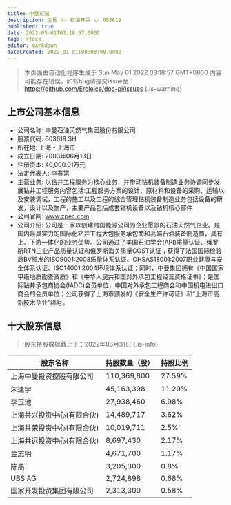 ```yaml
---
title: 中曼石油
description: 主板 \- 石油开采 \- 603619
published: true
date: 2022-05-01T03:18:57.000Z
tags: stock
editor: markdown
dateCreated: 2022-01-01T00:00:00.000Z
---
```


> 本页面由自动化程序生成于 Sun May 01 2022 03:18:57 GMT+0800
> 内容可能存在错误，如有bug请提交issue至：https://github.com/Eroleice/doc-pi/issues
{.is-warning}

## 上市公司基本信息
- 公司名称: 中曼石油天然气集团股份有限公司
- 股票代码: 603619.SH
- 所在地: 上海 - 上海市
- 成立日期: 2003年06月13日
- 注册资本: 40,000.01万元
- 法定代表人: 李春第
- 主营业务: 以钻井工程服务为核心业务，并带动钻机装备制造业务协调同步发展钻井工程服务内容包括:工程服务方案的设计，原材料和设备的采购，运输以及安装调试，工程的施工以及工程的综合管理钻机装备制造业务包括设备的研发，设计以及生产，主要产品包括成套钻机设备以及钻机核心部件
- 公司官网: www.zpec.com
- 公司介绍: 公司是一家以创建跨国能源公司为企业愿景的石油天然气企业。是国内最具实力的国际化钻井工程大包服务承包商和高端石油装备制造商，具有上、下游一体化的业务优势。公司通过了美国石油学会(API)质量认证、俄罗斯RTN工业产品质量认证和俄罗斯海关质量GOST认证；获得了法国国际检验局BV颁发的ISO9001:2008质量体系认证、OHSAS18001:2007职业健康与安全体系认证、ISO14001:2004环境体系认证；同时，中曼集团拥有《中国国家甲级地质勘查资质》和《中华人民共和国对外承包工程经营资格证书》；是国际钻井承包商协会(IADC)会员单位，中国对外承包工程商会和中国机电进出口商会的会员单位；公司获得了上海市颁发的《安全生产许可证》和“上海市高新技术企业”称号。


## 十大股东信息
> 股东持股数据截止于：2022年03月31日
{.is-info}

| 股东名称 | 持股数量（股） | 持股比例 |
| --- | --- | --- |
| 上海中曼投资控股有限公司 | 110,369,800 | 27.59% |
| 朱逢学 | 45,163,398 | 11.29% |
| 李玉池 | 27,938,460 | 6.98% |
| 上海共兴投资中心(有限合伙) | 14,489,717 | 3.62% |
| 上海共荣投资中心(有限合伙) | 10,019,711 | 2.5% |
| 上海共远投资中心(有限合伙) | 8,697,430 | 2.17% |
| 金志明 | 4,671,700 | 1.17% |
| 陈燕 | 3,205,300 | 0.8% |
| UBS AG | 2,724,898 | 0.68% |
| 国家开发投资集团有限公司 | 2,313,300 | 0.58% |




